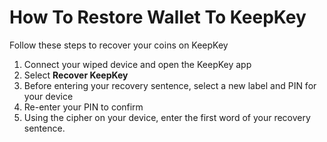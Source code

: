 # How To Restore Wallet To KeepKey

Follow these steps to recover your coins on KeepKey

1.  Connect your wiped device and open the KeepKey app
2.  Select **Recover KeepKey**
3.  Before entering your recovery sentence, select a new label and PIN for your device
4.  Re-enter your PIN to confirm
5.  Using the cipher on your device, enter the first word of your recovery sentence.